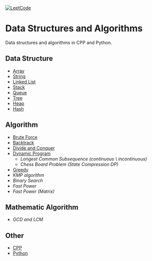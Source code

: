 [![LeetCode](https://img.shields.io/badge/Leetcode-Algorithm-brightgreen)](https://leetcode-cn.com/)

# Data Structures and Algorithms
Data structures and algorithms in CPP and Python.

## Data Structure
* [Array](./DataStructure/array)
* [String](./DataStructure/string)
* [Linked List](./DataStructure/linked_list)
* [Stack](./DataStructure/stack)
* [Queue](./DataStructure/queue)
* [Tree](./DataStructure/tree)
* [Heap](./DataStructure/heap)
* [Hash](./DataStructure/hash)

## Algorithm
* [Brute Force](./Algorithm/bruteforce)
* [Backtrack](./Algorithm/backtrack)
* [Divide and Conquer](./Algorithm/divide_and_conquer)
* [Dynamic Program](./Algorithm/dynamic_program)
   * *Longest Common Subsequence (continuous \ incontinuous)*
   * *Chess Board Problem (State Compression DP)*
* [Greedy](./Algorithm/greedy)
* *KMP algorithm*
* *Binary Search*
* *Fast Power*
* *Fast Power (Matrix)*

## Mathematic Algorithm
* *GCD and LCM*

## Other
* [CPP](./Algorithm/other/cpp)
* [Python](./Algorithm/other/python)
